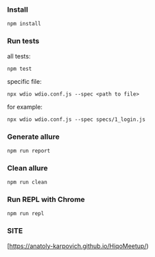 ### Install
`npm install`

### Run tests
all tests:

`npm test`

specific file:

`npx wdio wdio.conf.js --spec <path to file>`

for example:

`npx wdio wdio.conf.js --spec specs/1_login.js`

### Generate allure
`npm run report`

### Clean allure
`npm run clean`

### Run REPL with Chrome
`npm run repl`

### SITE
[https://anatoly-karpovich.github.io/HiqoMeetup/)

